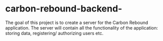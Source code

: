 # carbon-rebound-backend-
The goal of this project is to create a server for the Carbon Rebound application. The server will contain all the functionality of the application: storing data, registering/ authorizing users etc.
